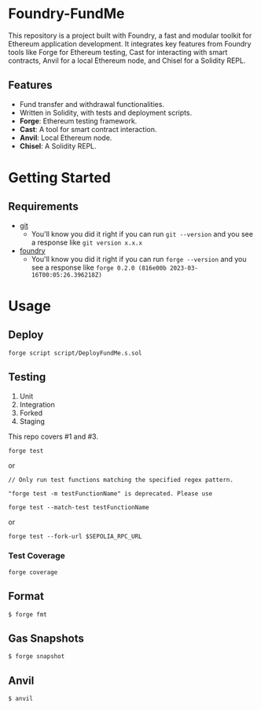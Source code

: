 # Foundry-FundMe

This repository is a project built with Foundry, a fast and modular toolkit for Ethereum application development. It integrates key features from Foundry tools like Forge for Ethereum testing, Cast for interacting with smart contracts, Anvil for a local Ethereum node, and Chisel for a Solidity REPL.

## Features
- Fund transfer and withdrawal functionalities.
- Written in Solidity, with tests and deployment scripts.
- **Forge**: Ethereum testing framework.
- **Cast**: A tool for smart contract interaction.
- **Anvil**: Local Ethereum node.
- **Chisel**: A Solidity REPL.


# Getting Started
  
## Requirements

- [git](https://git-scm.com/book/en/v2/Getting-Started-Installing-Git)
  - You'll know you did it right if you can run `git --version` and you see a response like `git version x.x.x`
- [foundry](https://getfoundry.sh/)
  - You'll know you did it right if you can run `forge --version` and you see a response like `forge 0.2.0 (816e00b 2023-03-16T00:05:26.396218Z)`

    

# Usage

## Deploy

```
forge script script/DeployFundMe.s.sol
```


## Testing

1. Unit
2. Integration
3. Forked
4. Staging

This repo covers #1 and #3. 

```
forge test
```

or 

```
// Only run test functions matching the specified regex pattern.

"forge test -m testFunctionName" is deprecated. Please use 

forge test --match-test testFunctionName
```

or

```
forge test --fork-url $SEPOLIA_RPC_URL
```

### Test Coverage

```
forge coverage
```

## Format

```shell
$ forge fmt
```

## Gas Snapshots

```shell
$ forge snapshot
```

## Anvil

```shell
$ anvil
```